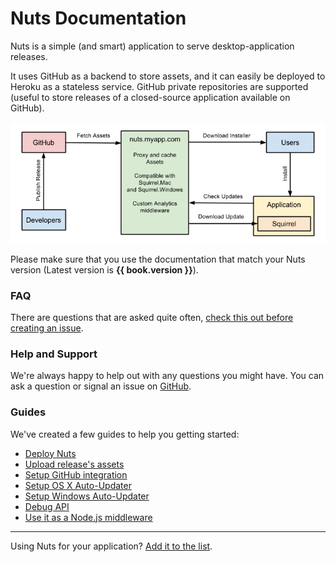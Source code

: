# Nuts Documentation

Nuts is a simple (and smart) application to serve desktop-application releases.

It uses GitHub as a backend to store assets, and it can easily be deployed to Heroku as a stateless service. GitHub private repositories are supported (useful to store releases of a closed-source application available on GitHub).

![Schema](./schema.png)

Please make sure that you use the documentation that match your Nuts version (Latest version is **{{ book.version }}**).

### FAQ

There are questions that are asked quite often, [check this out before creating an issue](faq.md).

### Help and Support

We're always happy to help out with any questions you might have. You can ask a question or signal an issue on [GitHub](https://github.com/biw/nuts/issues).

### Guides

We've created a few guides to help you getting started:

- [Deploy Nuts](deploy.md)
- [Upload release's assets](assets.md)
- [Setup GitHub integration](github.md)
- [Setup OS X Auto-Updater](update-osx.md)
- [Setup Windows Auto-Updater](update-windows.md)
- [Debug API](api.md)
- [Use it as a Node.js middleware](module.md)

---

Using Nuts for your application? [Add it to the list](using-it.md).

